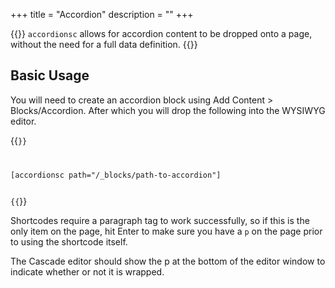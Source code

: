 +++
title = "Accordion"
description = ""
+++

{{<lead>}}
`accordionsc` allows for accordion content to be dropped onto a page, without the need for a full data definition.
{{</lead>}}

<h2>Basic Usage</h2>

You will need to create an accordion block using Add Content > Blocks/Accordion. After which you will drop the following into the WYSIWYG editor.

{{<code lang="html">}}
<p>[accordionsc path="/_blocks/path-to-accordion"]</p>
{{</code>}}

Shortcodes require a paragraph tag to work successfully, so if this is the only item on the page, hit Enter to make sure you have a `p` on the page prior to using the shortcode itself.

The Cascade editor should show the p at the bottom of the editor window to indicate whether or not it is wrapped.
